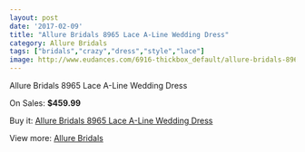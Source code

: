 ```yaml
---
layout: post
date: '2017-02-09'
title: "Allure Bridals 8965 Lace A-Line Wedding Dress"
category: Allure Bridals
tags: ["bridals","crazy","dress","style","lace"]
image: http://www.eudances.com/6916-thickbox_default/allure-bridals-8965-lace-a-line-wedding-dress.jpg
---
```

Allure Bridals 8965 Lace A-Line Wedding Dress

On Sales: **$459.99**
<a href="https://www.eudances.com/en/allure-bridals/2536-allure-bridals-8965-lace-a-line-wedding-dress.html"><amp-img layout="responsive" width="600" height="600" src="//www.eudances.com/6916-thickbox_default/allure-bridals-8965-lace-a-line-wedding-dress.jpg" alt="Allure Bridals 8965 Lace A-Line Wedding Dress 0" /></a>
<a href="https://www.eudances.com/en/allure-bridals/2536-allure-bridals-8965-lace-a-line-wedding-dress.html"><amp-img layout="responsive" width="600" height="600" src="//www.eudances.com/6920-thickbox_default/allure-bridals-8965-lace-a-line-wedding-dress.jpg" alt="Allure Bridals 8965 Lace A-Line Wedding Dress 1" /></a>
<a href="https://www.eudances.com/en/allure-bridals/2536-allure-bridals-8965-lace-a-line-wedding-dress.html"><amp-img layout="responsive" width="600" height="600" src="//www.eudances.com/6919-thickbox_default/allure-bridals-8965-lace-a-line-wedding-dress.jpg" alt="Allure Bridals 8965 Lace A-Line Wedding Dress 2" /></a>
<a href="https://www.eudances.com/en/allure-bridals/2536-allure-bridals-8965-lace-a-line-wedding-dress.html"><amp-img layout="responsive" width="600" height="600" src="//www.eudances.com/6918-thickbox_default/allure-bridals-8965-lace-a-line-wedding-dress.jpg" alt="Allure Bridals 8965 Lace A-Line Wedding Dress 3" /></a>
<a href="https://www.eudances.com/en/allure-bridals/2536-allure-bridals-8965-lace-a-line-wedding-dress.html"><amp-img layout="responsive" width="600" height="600" src="//www.eudances.com/6917-thickbox_default/allure-bridals-8965-lace-a-line-wedding-dress.jpg" alt="Allure Bridals 8965 Lace A-Line Wedding Dress 4" /></a>

Buy it: [Allure Bridals 8965 Lace A-Line Wedding Dress](https://www.eudances.com/en/allure-bridals/2536-allure-bridals-8965-lace-a-line-wedding-dress.html "Allure Bridals 8965 Lace A-Line Wedding Dress")

View more: [Allure Bridals](https://www.eudances.com/en/2-allure-bridals "Allure Bridals")